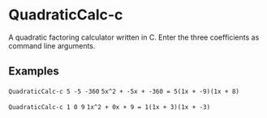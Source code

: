 # QuadraticCalc-c
A quadratic factoring calculator written in C. Enter the three coefficients as command line arguments.

## Examples
`QuadraticCalc-c 5 -5 -360`
`5x^2 + -5x + -360 = 5(1x + -9)(1x + 8)`

`QuadraticCalc-c 1 0 9`
`1x^2 + 0x + 9 = 1(1x + 3)(1x + -3)`

